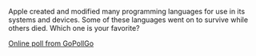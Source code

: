 Apple created and modified many programming languages for use in its systems and devices. Some of these languages went on to survive while others died. Which one is your favorite?


<div id="GPG-root" style="margin:1em 0;"><a href="http://gopollgo.com/" id="which-apple-associated-programming-language-is-your-favorite-anchor">Online poll from GoPollGo</a></div><script>window.GPG={ slug:"which-apple-associated-programming-language-is-your-favorite" };(function() {var gpg_s =document.createElement("script");gpg_s.type="text/javascript";gpg_s.src="http://gopollgo.com/javascripts/widget/widget.js";var s = document.getElementsByTagName('script')[0];s.parentNode.insertBefore(gpg_s, s);})();</script>